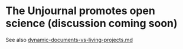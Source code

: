 # The Unjournal promotes open science (discussion coming soon)

See also [dynamic-documents-vs-living-projects.md](dynamic-documents-vs-living-projects.md "mention")
